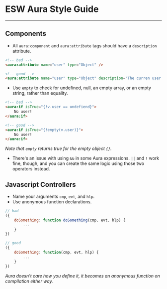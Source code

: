 # ESW Aura Style Guide

---

## Components
* All `aura:component` and `aura:attribute` tags should have a `description` attribute.
```html
<!-- bad -->
<aura:attribute name="user" type="Object" />

<!-- good -->
<aura:attribute name="user" type="Object" description="The curren user." />
```

* Use `empty` to check for undefined, null, an empty array, or an empty string, rather than equality.
```html
<!-- bad -->
<aura:if isTrue="{!v.user == undefiend}">
    No user!
</aura:if>

<!-- good -->
<aura:if isTrue="{!empty(v.user)}">
    No user!
</aura:if>
```
_Note that `empty` returns true for the empty object `{}`._

* There's an issue with using `&&` in some Aura expressions. `||` and `!` work fine, though, and you can create the same logic using those two operators instead.

## Javascript Controllers
* Name your arguments `cmp`, `evt`, and `hlp`.
* Use anonymous function declarations.
```javascript
// bad
({
    doSomething: function doSomething(cmp, evt, hlp) {
        ...
    }
})

// good 
({
    doSomething: function(cmp, evt, hlp) {
        ...
    }
})
```
_Aura doesn't care how you define it, it becomes an anonymous function on compilation either way._